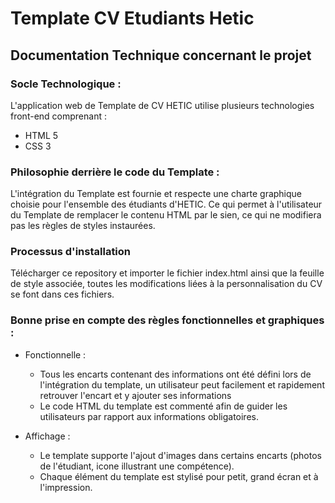 # Template CV Etudiants Hetic

## Documentation Technique concernant le projet

### Socle Technologique :

L'application web de Template de CV HETIC utilise plusieurs technologies front-end comprenant :
* HTML 5
* CSS 3

### Philosophie derrière le code du Template :

L'intégration du Template est fournie et respecte une charte graphique choisie pour l'ensemble des étudiants d'HETIC. Ce qui permet à l'utilisateur du Template de remplacer le contenu HTML par le sien, ce qui ne modifiera pas les règles de styles instaurées.

### Processus d'installation

Télécharger ce repository et importer le fichier index.html ainsi que la feuille de style associée, toutes les modifications liées à la personnalisation du CV se font dans ces fichiers. 

### Bonne prise en compte des règles fonctionnelles et graphiques :

- Fonctionnelle :
  - Tous les encarts contenant des informations ont été défini lors de l'intégration du template, un utilisateur peut facilement et rapidement retrouver l'encart et y ajouter ses informations
  - Le code HTML du template est commenté afin de guider les utilisateurs par rapport aux informations obligatoires.

- Affichage : 
  - Le template supporte l'ajout d'images dans certains encarts (photos de l'étudiant, icone illustrant une compétence).
  - Chaque élément du template est stylisé pour petit, grand écran et à l'impression.